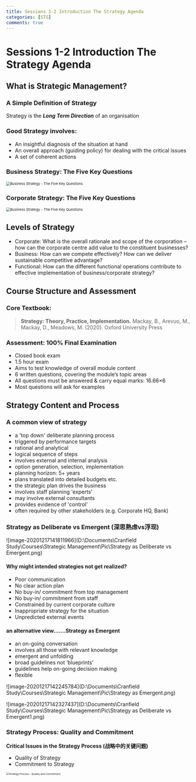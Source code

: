 ```yaml
---
title: Sessions 1-2 Introduction The Strategy Agenda
categories: [STG]
comments: true
---
```


# Sessions 1-2 Introduction The Strategy Agenda

## What is Strategic Management? 

### A Simple Definition of Strategy
Strategy is the ***Long Term Direction*** of an organisation

### Good Strategy involves:
- An insightful diagnosis of the situation at hand
- An overall approach (guiding policy) for dealing with the critical issues 
- A set of coherent actions

### Business Strategy: The Five Key Questions
<img src="D:\Documents\Cranfield Study\Courses\Strategic Management\Pic\Business Strategy - The Five Key Questions.png" alt="Business Strategy - The Five Key Questions" style="zoom:68%;" />

### Corporate Strategy: The Five Key Questions
<img src="D:\Documents\Cranfield Study\Courses\Strategic Management\Pic\Corporate Strategy - Key Questions.png" alt="Business Strategy - The Five Key Questions" style="zoom:68%;" />

## Levels of Strategy

- Corporate:
	What is the overall rationale and scope of the corporation – how can the corporate centre add value to the constituent businesses?
- Business:
	How can we compete effectively? 
	How can we deliver sustainable competitive advantage?
- Functional:
	How can the different functional operations contribute to effective implementation of business/corporate strategy?

## Course Structure and Assessment
### Core Textbook:
> **Strategy: Theory, Practice, Implementation.** Mackay, B., Arevuo, M., Mackay, D., Meadows, M. (2020). Oxford University Press

### Assessment: 100% Final Examination
- Closed book exam 
- 1.5 hour exam
- Aims to test knowledge of overall module content
- 6 written questions, covering the module’s topic areas
- All questions must be answered & carry equal marks: 16.66×6
- Most questions will ask for examples

## Strategy Content and Process

### A common view of strategy

- a 'top down' deliberate planning process
- triggered by performance targets
- rational and analytical
- logical sequence of steps 
- involves external and internal analysis 
- option generation, selection, implementation
- planning horizon: 5+ years
- plans translated into detailed budgets etc.
- the strategic plan drives the business
- involves staff planning 'experts'
- may involve external consultants
- provides evidence of 'control'
- often required by other stakeholders (e.g. Corporate HQ, Bank)

### Strategy as Deliberate vs Emergent (深思熟虑vs浮现)

![image-20201217141811966](D:\Documents\Cranfield Study\Courses\Strategic Management\Pic\Strategy as Deliberate vs Emergent.png)

#### Why might intended strategies not get realized?

- Poor communication
- No clear action plan
- No buy-in/ commitment from top management
- No buy-in/ commitment from staff
- Constrained by current corporate culture
- Inappropriate strategy for the situation
- Unpredicted external events

#### an alternative view…….Strategy as Emergent

- an on-going conversation
- involves all those with relevant knowledge
- emergent and unfolding
- broad guidelines not ‘blueprints’
- guidelines help on-going decision making
- flexible

![image-20201217142245784](D:\Documents\Cranfield Study\Courses\Strategic Management\Pic\Strategy as Emergent.png)

![image-20201217142327437](D:\Documents\Cranfield Study\Courses\Strategic Management\Pic\Strategy as Deliberate vs Emergent1.png)

### Strategy Process: Quality and Commitment

**Critical Issues in the Strategy Process (战略中的关键问题)**

- Quality of Strategy
- Commitment to Strategy

<img src="D:\Documents\Cranfield Study\Courses\Strategic Management\Pic\Strategy Process - Quality and Commitment.png" alt="Strategy Process - Quality and Commitment" style="zoom:48%;" />